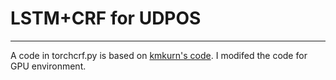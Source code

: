 # LSTM+CRF for UDPOS
---
A code in torchcrf.py is based on [kmkurn's code](https://github.com/kmkurn/pytorch-crf).
I modifed the code for GPU environment. 

